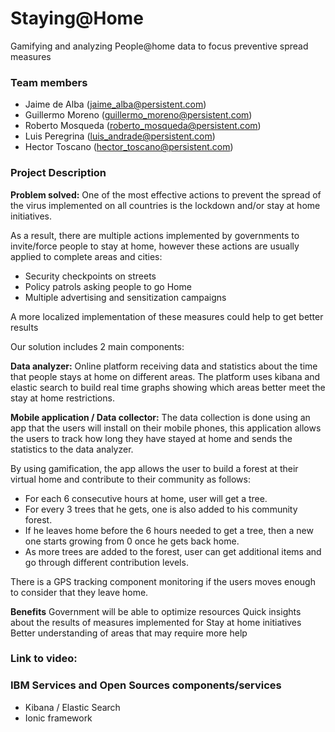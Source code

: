 # Staying@Home

  Gamifying and analyzing People@home data to focus preventive spread measures

   ### Team members
   * Jaime de Alba (jaime_alba@persistent.com)
   * Guillermo Moreno (guillermo_moreno@persistent.com)
   * Roberto Mosqueda (roberto_mosqueda@persistent.com)
   * Luis Peregrina (luis_andrade@persistent.com)
   * Hector Toscano (hector_toscano@persistent.com)
   
  ### Project Description
  
  **Problem solved:**
  One of the most effective actions to prevent the spread of the virus implemented on all countries is the lockdown and/or stay at home initiatives. 
  
  As a result, there are multiple actions implemented by governments to invite/force people to stay at home, however these actions are usually applied to complete areas and cities:
  
  - Security checkpoints on streets
  - Policy patrols asking people to go Home
  - Multiple advertising and sensitization campaigns
  
  A more localized implementation of these measures could help to get better results

Our solution includes 2 main components:

**Data analyzer:**
Online platform receiving data and statistics about the time that people stays at home on different areas. 
The platform uses kibana and elastic search to build real time graphs showing which areas better meet the stay at home restrictions.

**Mobile application / Data collector:**
The data collection is done using an app that the users will install on their mobile phones, this application allows the users to track how long they have stayed at home and sends the statistics to the data analyzer.

By using gamification, the app allows the user to build a forest at their virtual home and contribute to their community as follows:

-	For each 6 consecutive hours at home, user will get a tree.
-	For every 3 trees that he gets, one is also added to his community forest.
-	If he leaves home before the 6 hours needed to get a tree, then a new one starts growing from 0 once he gets back home.
-	As more trees are added to the forest, user can get additional items and go through different contribution levels.

There is a GPS tracking component monitoring if the users moves enough to consider that they leave home.

**Benefits**
Government will be able to optimize resources
Quick insights about the results of measures implemented for Stay at home initiatives
Better understanding of areas that may require more help

### Link to video:

### IBM Services and Open Sources components/services
- Kibana / Elastic Search
- Ionic framework

